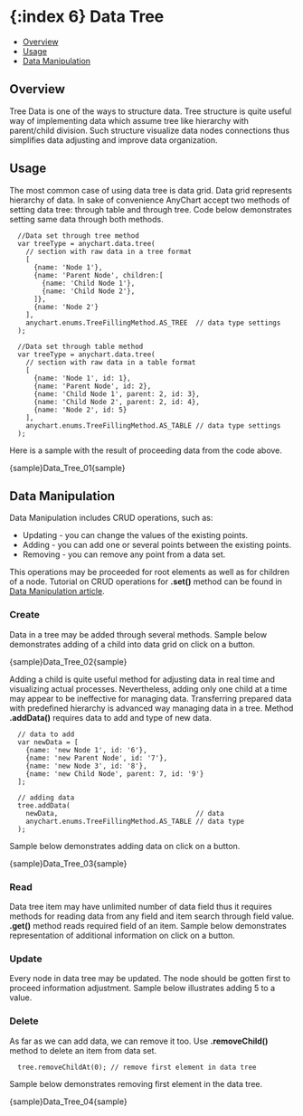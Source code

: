{:index 6}
Data Tree
===============

* [Overview](#overview)
* [Usage](#usage)
* [Data Manipulation](#data_manipulation)

## Overview

Tree Data is one of the ways to structure data. Tree structure is quite useful way of implementing data which assume
tree like hierarchy with parent/child division. Such structure visualize data nodes connections thus
simplifies data adjusting and improve data organization.

## Usage

The most common case of using data tree is data grid. Data grid represents hierarchy of data. In sake of
convenience AnyChart accept two methods of setting data tree: through table and through tree. Code below demonstrates
 setting same data through both methods.

```
  //Data set through tree method
  var treeType = anychart.data.tree(
    // section with raw data in a tree format
    [
      {name: 'Node 1'},
      {name: 'Parent Node', children:[
        {name: 'Child Node 1'},
        {name: 'Child Node 2'},
      ]},
      {name: 'Node 2'}
    ],
    anychart.enums.TreeFillingMethod.AS_TREE  // data type settings
  );

  //Data set through table method
  var treeType = anychart.data.tree(
    // section with raw data in a table format
    [
      {name: 'Node 1', id: 1},
      {name: 'Parent Node', id: 2},
      {name: 'Child Node 1', parent: 2, id: 3},
      {name: 'Child Node 2', parent: 2, id: 4},
      {name: 'Node 2', id: 5}
    ],
    anychart.enums.TreeFillingMethod.AS_TABLE // data type settings
  );
```

Here is a sample with the result of proceeding data from the code above.

{sample}Data\_Tree\_01{sample}

## Data Manipulation

Data Manipulation includes CRUD operations, such as:


 * Updating - you can change the values of the existing points.
 * Adding - you can add one or several points between the existing points.
 * Removing - you can remove any point from a data set.


This operations may be proceeded for root elements as well as for children of a node. Tutorial on CRUD operations for
 **.set()** method can be found in [Data Manipulation article](Data_Manipulation).

### Create

Data in a tree may be added through several methods. Sample below demonstrates adding of a child into data grid on
click on a button.

{sample}Data\_Tree\_02{sample}

Adding a child is quite useful method for adjusting data in real time and visualizing  actual processes.
Nevertheless, adding only one child at a time may appear to be ineffective for managing data. Transferring prepared
data with predefined hierarchy is advanced way managing data in a tree. Method **.addData()** requires data to add
and type of new data.

```
  // data to add
  var newData = [
    {name: 'new Node 1', id: '6'},
    {name: 'new Parent Node', id: '7'},
    {name: 'new Node 3', id: '8'},
    {name: 'new Child Node', parent: 7, id: '9'}
  ];

  // adding data
  tree.addData(
    newData,                                  // data
    anychart.enums.TreeFillingMethod.AS_TABLE // data type
  );
```

Sample below demonstrates adding data on click on a button.

{sample}Data\_Tree\_03{sample}

### Read

Data tree item may have unlimited number of data field thus it requires methods for reading data from any field and
item search through field value. **.get()** method reads required field of an item. Sample below demonstrates
representation of additional information on click on a button.

### Update

Every node in data tree may be updated. The node should be gotten first to proceed information adjustment. Sample
below illustrates adding 5 to a value.


### Delete

As far as we can add data, we can remove it too. Use **.removeChild()** method to delete an item from data set.

```
  tree.removeChildAt(0); // remove first element in data tree
```

Sample below demonstrates removing first element in the data tree.

{sample}Data\_Tree\_04{sample}